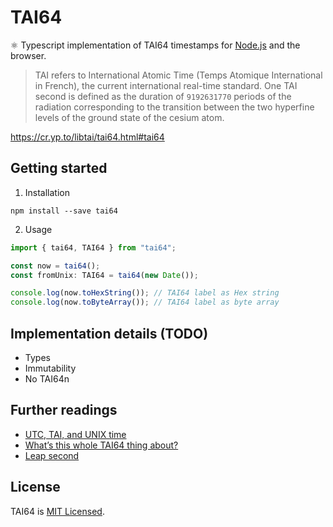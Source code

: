 # TAI64

⚛️ Typescript implementation of TAI64 timestamps for [Node.js](https://nodejs.org/en/) and the browser.

> TAI refers to International Atomic Time (Temps Atomique International in French), the current international real-time standard. One TAI second is defined as the duration of `9192631770` periods of the radiation corresponding to the transition between the two hyperfine levels of the ground state of the cesium atom.

https://cr.yp.to/libtai/tai64.html#tai64

## Getting started

1. Installation

```shell
npm install --save tai64
```

2. Usage

```javascript
import { tai64, TAI64 } from "tai64";

const now = tai64();
const fromUnix: TAI64 = tai64(new Date());

console.log(now.toHexString()); // TAI64 label as Hex string
console.log(now.toByteArray()); // TAI64 label as byte array
```

## Implementation details (TODO)

- Types
- Immutability
- No TAI64n

## Further readings

- [UTC, TAI, and UNIX time](https://cr.yp.to/libtai/tai64.html)
- [What’s this whole TAI64 thing about?](http://dyscour.se/post/12679668746/using-tai64-for-logging)
- [Leap second](https://en.wikipedia.org/wiki/Leap_second)

## License

TAI64 is [MIT Licensed](./LICENSE.md).
